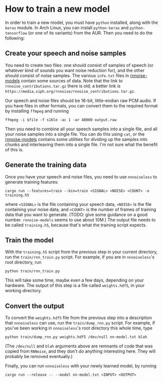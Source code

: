 # How to train a new model

In order to train a new model, you must have `python` installed, along with the
`keras` module. In Arch Linux, you can install `python-keras` and
`python-tensorflow` (or one of its variants) from the AUR. Then you need to do
the following:


## Create your speech and noise samples

You need to create two files: one should consist of samples of speech (or
whatever kind of sounds you want noise reduction for), and the other should
consist of noise samples. The various `info.txt` files in
[rnnoise-models](https://github.com/GregorR/rnnoise-models) contain some
sources of data. Note that the link to `rnnoise_contributions.tar.gz` there is
old; a better link is
`https://media.xiph.org/rnnoise/rnnoise_contributions.tar.gz`.

Our speech and noise files should be 16-bit, little-endian raw PCM audio. If
you have files in other formats, you can convert them to the required format by
installing `ffmpeg` and running
```
ffmpeg -i $file -f s16le -ac 1 -ar 48000 output.raw
```
Then you need to combine all your speech samples into a single file, and all
your noise samples into a single file. You can do this using `cat`, or the
[rnnoise-models](https://github.com/GregorR/rnnoise-models) contains some
utilities for dividing up the samples into chunks and interleaving them into a
single file. I'm not sure what the benefit of this is.

## Generate the training data

Once you have your speech and noise files, you need to use `nnnoiseless` to
generate training features:
```
cargo run --features=train --bin=train <SIGNAL> <NOISE> <COUNT> -o training.h5
```
where `<SIGNAL>` is the file containing your speech data, `<NOISE>` is the file
containing your noise data, and `<COUNT>` is the number of frames of training
data that you want to generate. (TODO: give some guidance on a good number.
`rnnoise-models` seems to use about 10M.) The output file needs to be called
`training.h5`, because that's what the training script expects.

## Train the model

With the `training.h5` script from the previous step in your current directory,
run the `train/rnn_train.py` script. For example, if you are in `nnnoiseless`'s
root directory, run
```
python train/rnn_train.py
```
This will take some time, maybe even a few days, depending on your hardware.
The output of this step is a file called `weights.hdf5`, in your working
directory.

## Convert the output

To convert the `weights.hdf5` file from the previous step into a description
that `nnnoiseless` can use, run the `train/dump_rnn.py` script. For example,
if you've been working in `nnnoiseless`'s root directory this whole time, type
```
python train/dump_rnn.py weights.hdf5 /dev/null nn-model.txt blah
```
(The `/dev/null` and `blah` arguments above are remnants of code that was
copied from `RNNoise`, and they don't do anything interesting here. They will
probably be removed eventually.)

Finally, you can run `nnnoiseless` with your newly learned model, by running
```
cargo run --release -- --model nn-model.txt <INPUT> <OUTPUT>
```
